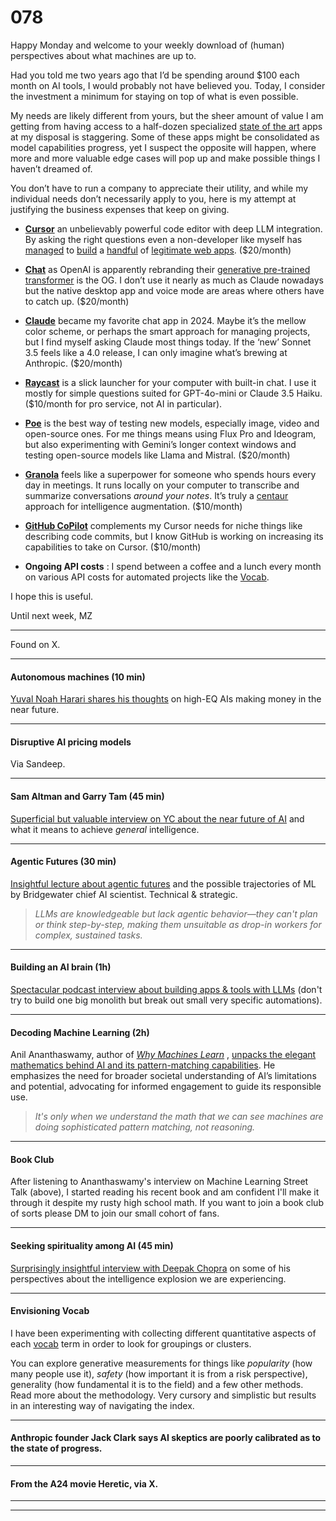 # 078

Happy Monday and welcome to your weekly download of \(human\) perspectives about what machines are up to.

Had you told me two years ago that I’d be spending around $100 each month on AI tools, I would probably not have believed you. Today, I consider the investment a minimum for staying on top of what is even possible.

My needs are likely different from yours, but the sheer amount of value I am getting from having access to a half-dozen specialized [state of the art](https://www.envisioning.io/vocab/sota-state-of-the-art) apps at my disposal is staggering. Some of these apps might be consolidated as model capabilities progress, yet I suspect the opposite will happen, where more and more valuable edge cases will pop up and make possible things I haven’t dreamed of.

You don’t have to run a company to appreciate their utility, and while my individual needs don’t necessarily apply to you, here is my attempt at justifying the business expenses that keep on giving.

* **[Cursor](https://www.cursor.com)** an unbelievably powerful code editor with deep LLM integration. By asking the right questions even a non-developer like myself has [managed](https://www.navigatewithin.com) to [build](https://www.gptarot.ai) a [handful](https://www.michellzappa.com/) of [legitimate web apps](https://www.envisioning.io/vocab/). \($20/month\)

* **[Chat](https://www.chat.com)** as OpenAI is apparently rebranding their [generative pre-trained transformer](https://www.envisioning.io/vocab/gpt-generative-pre-trained-transformer) is the OG. I don’t use it nearly as much as Claude nowadays but the native desktop app and voice mode are areas where others have to catch up. \($20/month\)

* **[Claude](https://www.claude.ai)** became my favorite chat app in 2024. Maybe it’s the mellow color scheme, or perhaps the smart approach for managing projects, but I find myself asking Claude most things today. If the ‘new’ Sonnet 3.5 feels like a 4.0 release, I can only imagine what’s brewing at Anthropic. \($20/month\)

* **[Raycast](https://www.raycast.com)** is a slick launcher for your computer with built-in chat. I use it mostly for simple questions suited for GPT-4o-mini or Claude 3.5 Haiku. \($10/month for pro service, not AI in particular\).

* **[Poe](https://poe.com)** is the best way of testing new models, especially image, video and open-source ones. For me things means using Flux Pro and Ideogram, but also experimenting with Gemini’s longer context windows and testing open-source models like Llama and Mistral. \($20/month\)

* **[Granola](https://www.granola.ai)** feels like a superpower for someone who spends hours every day in meetings. It runs locally on your computer to transcribe and summarize conversations _around your notes_. It’s truly a [centaur](https://www.envisioning.io/vocab/centaur) approach for intelligence augmentation. \($10/month\)

* **[GitHub CoPilot](https://github.com/features/copilot)** complements my Cursor needs for niche things like describing code commits, but I know GitHub is working on increasing its capabilities to take on Cursor. \($10/month\)

* **Ongoing API costs** : I spend between a coffee and a lunch every month on various API costs for automated projects like the [Vocab](https://www.envisioning.io/vocab/).

I hope this is useful.

Until next week,
MZ

* * *

Found on X.

* * *

#### Autonomous machines \(10 min\)

[Yuval Noah Harari shares his thoughts](https://youtu.be/mcFxYIp5SSU) on high-EQ AIs making money in the near future.

* * *

#### Disruptive AI pricing models

Via Sandeep.

* * *

#### Sam Altman and Garry Tam \(45 min\)

[Superficial but valuable interview on YC about the near future of AI](https://youtu.be/xXCBz_8hM9w) and what it means to achieve _general_ intelligence.

* * *

#### Agentic Futures \(30 min\)

[Insightful lecture about agentic futures](https://youtu.be/b8K7royre1U) and the possible trajectories of ML by Bridgewater chief AI scientist. Technical & strategic.

> _LLMs are knowledgeable but lack agentic behavior—they can't plan or think step-by-step, making them unsuitable as drop-in workers for complex, sustained tasks._

* * *

#### Building an AI brain \(1h\)

[Spectacular podcast interview about building apps & tools with LLMs](https://podcasts.apple.com/nl/podcast/how-union-square-ventures-built-an-ai-brain-for/id1719789201?i=1000675025945) \(don't try to build one big monolith but break out small very specific automations\).

* * *

#### Decoding Machine Learning \(2h\)

Anil Ananthaswamy, author of _[Why Machines Learn](https://bookshop.org/p/books/why-machines-learn-the-elegant-math-behind-modern-ai-anil-ananthaswamy/20578439?ean=9780593185742)_ , [unpacks the elegant mathematics behind AI and its pattern-matching capabilities](https://youtu.be/URtF_UHYBSo). He emphasizes the need for broader societal understanding of AI’s limitations and potential, advocating for informed engagement to guide its responsible use.

> _It's only when we understand the math that we can see machines are doing sophisticated pattern matching, not reasoning._

* * *

#### Book Club

After listening to Ananthaswamy's interview on Machine Learning Street Talk \(above\), I started reading his recent book and am confident I'll make it through it despite my rusty high school math. If you want to join a book club of sorts please DM to join our small cohort of fans.

* * *

#### Seeking spirituality among AI \(45 min\)

[Surprisingly insightful interview with Deepak Chopra](https://youtu.be/Z_7BHYIBJkU) on some of his perspectives about the intelligence explosion we are experiencing.

* * *

#### Envisioning Vocab

I have been experimenting with collecting different quantitative aspects of each [vocab](https://www.envisioning.io/vocab/) term in order to look for groupings or clusters.

You can explore generative measurements for things like _popularity_ \(how many people use it\), _safety_ \(how important it is from a risk perspective\), generality \(how fundamental it is to the field\) and a few other methods. Read more about the methodology. Very cursory and simplistic but results in an interesting way of navigating the index.

* * *

#### Anthropic founder Jack Clark says AI skeptics are poorly calibrated as to the state of progress.

* * *

#### From the A24 movie Heretic, via X.

* * *

* * *